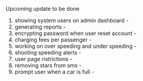 Upcoming update to be done
1. showing system users on admin dashboard  -
2. generating reports  -
3. encrypting password when user reset account  -
4. charging fees per passenger  -
5. working on over speeding and under speeding  -
6. shooting speeding alerts  -
7. user page ristrictions  -
8. removing stars from sms  -
9. prompt user when a car is full   -
